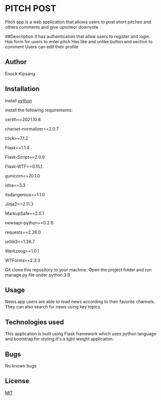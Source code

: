 # PITCH POST
Pitch app is a web application that allowa users to post short pitches and others comments and give upvoteor downvote


##Description
It has authentication that allow users to register and login.
Has form for users to enter pitch
Has like and unlike button and section to comment
Users can edit their profile
## Author

Enock Kipsang

## Installation

install [python](https://www.python.org/downloads/)

install the following requirements:

certifi==2021.10.8

charset-normalizer==2.0.7

click==7.1.2

Flask==1.1.4

Flask-Script==2.0.6

Flask-WTF==0.15.1

gunicorn==20.1.0

idna==3.3

itsdangerous==1.1.0

Jinja2==2.11.3

MarkupSafe==2.0.1

newsapi-python==0.2.6

requests==2.26.0

urllib3==1.26.7

Werkzeug==1.0.1

WTForms==2.3.3

Git clone this repository to your machine.
Open the project folder and run manage.py file under python 3.9


## Usage
News app users are able to read news according to their favorite channels.
They can also search for news using key topics.

 ## Technologies used

 This application is built using Flask framework which uses python language and bootstrap for styling.It's a light weight application.

 ## Bugs

 No known bugs

## License
[MIT](https://choosealicense.com/licenses/mit/)
